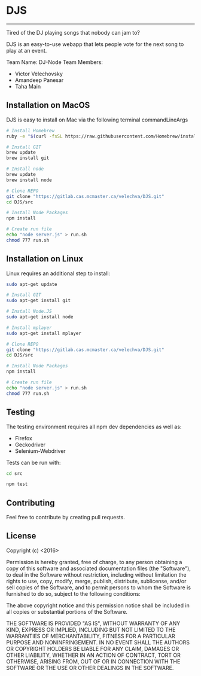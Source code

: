 # DJS
---

Tired of the DJ playing songs that nobody can jam to?

DJS is an easy-to-use webapp that lets people vote for the next song to play
at an event.

Team Name: DJ-Node
Team Members:
* Victor Velechovsky
* Amandeep Panesar
* Taha Main

## Installation on MacOS

DJS is easy to install on Mac via the following terminal commandLineArgs

```bash
# Install Homebrew
ruby -e "$(curl -fsSL https://raw.githubusercontent.com/Homebrew/install/master/install)"

# Install GIT
brew update
brew install git

# Install node
brew update
brew install node

# Clone REPO
git clone "https://gitlab.cas.mcmaster.ca/velechva/DJS.git"
cd DJS/src

# Install Node Packages
npm install

# Create run file
echo "node server.js" > run.sh
chmod 777 run.sh
```

## Installation on Linux

Linux requires an additional step to install:

```bash
sudo apt-get update

# Install GIT
sudo apt-get install git

# Install Node.JS
sudo apt-get install node

# Install mplayer
sudo apt-get install mplayer

# Clone REPO
git clone "https://gitlab.cas.mcmaster.ca/velechva/DJS.git"
cd DJS/src

# Install Node Packages
npm install

# Create run file
echo "node server.js" > run.sh
chmod 777 run.sh
```

## Testing

The testing environment requires all npm dev dependencies as well as:
* Firefox
* Geckodriver
* Selenium-Webdriver

Tests can be run with:

```bash
cd src

npm test
```

## Contributing

Feel free to contribute by creating pull requests.

## License

Copyright (c) <2016> <DJS>

Permission is hereby granted, free of charge, to any person obtaining a copy of this software and associated documentation files (the "Software"), to deal in the Software without restriction, including without limitation the rights to use, copy, modify, merge, publish, distribute, sublicense, and/or sell copies of the Software, and to permit persons to whom the Software is furnished to do so, subject to the following conditions:

The above copyright notice and this permission notice shall be included in all copies or substantial portions of the Software.

THE SOFTWARE IS PROVIDED "AS IS", WITHOUT WARRANTY OF ANY KIND, EXPRESS OR IMPLIED, INCLUDING BUT NOT LIMITED TO THE WARRANTIES OF MERCHANTABILITY, FITNESS FOR A PARTICULAR PURPOSE AND NONINFRINGEMENT. IN NO EVENT SHALL THE AUTHORS OR COPYRIGHT HOLDERS BE LIABLE FOR ANY CLAIM, DAMAGES OR OTHER LIABILITY, WHETHER IN AN ACTION OF CONTRACT, TORT OR OTHERWISE, ARISING FROM, OUT OF OR IN CONNECTION WITH THE SOFTWARE OR THE USE OR OTHER DEALINGS IN THE SOFTWARE.
